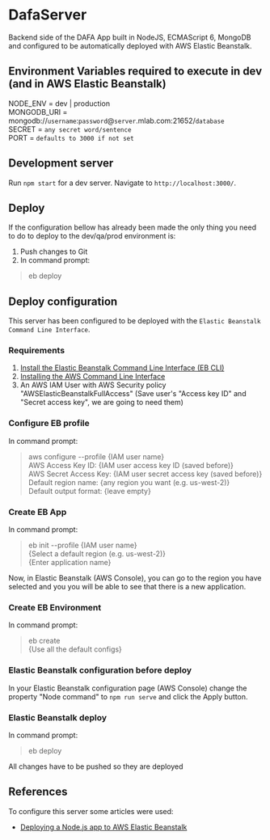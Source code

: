 # DafaServer
Backend side of the DAFA App built in NodeJS, ECMAScript 6, MongoDB and configured to be automatically deployed with AWS Elastic Beanstalk.

## Environment Variables required to execute in dev (and in AWS Elastic Beanstalk)

NODE_ENV = dev | production<br/>
MONGODB_URI = mongodb://`username`:`password`@`server`.mlab.com:21652/`database`<br/>
SECRET = `any secret word/sentence`<br/>
PORT = `defaults to 3000 if not set`<br/>

## Development server

Run `npm start` for a dev server. Navigate to `http://localhost:3000/`.

## Deploy

If the configuration bellow has already been made the only thing you need to do to deploy to the dev/qa/prod environment is:

1. Push changes to Git
2. In command prompt:<eb/>
  > eb deploy

## Deploy configuration

This server has been configured to be deployed with the `Elastic Beanstalk Command Line Interface`. 

### Requirements

  1. [Install the Elastic Beanstalk Command Line Interface (EB CLI)](https://docs.aws.amazon.com/elasticbeanstalk/latest/dg/eb-cli3-install.html "Hot to install the EB CLI")</br>
  2. [Installing the AWS Command Line Interface](https://docs.aws.amazon.com/cli/latest/userguide/cli-chap-install.html "How to install the AWS CLI")
  3. An AWS IAM User with AWS Security policy "AWSElasticBeanstalkFullAccess" (Save user's "Access key ID" and "Secret access key", we are going to need them)
    
### Configure EB profile

In command prompt:<br/>
  > aws configure --profile {IAM user name}<br/>
  > AWS Access Key ID: {IAM user access key ID (saved before)}<br/>
  > AWS Secret Access Key: {IAM user secret access key (saved before)}<br/>
  > Default region name: {any region you want (e.g. us-west-2)}<br/>
  > Default output format: {leave empty}
      
### Create EB App

In command prompt:<br/>
  > eb init --profile {IAM user name}<br/>
  > {Select a default region (e.g. us-west-2)}<br/>
  > {Enter application name}

Now, in Elastic Beanstalk (AWS Console), you can go to the region you have selected and you you will be able to see that there is a new application.

### Create EB Environment

In command prompt:<br/>
  > eb create<br/>
  > {Use all the default configs}
  
### Elastic Beanstalk configuration before deploy

In your Elastic Beanstalk configuration page (AWS Console) change the property "Node command" to `npm run serve` and click the Apply button.

### Elastic Beanstalk deploy

In command prompt:<br/>
  > eb deploy
  
All changes have to be pushed so they are deployed
      
## References

  To configure this server some articles were used:
  * [Deploying a Node.js app to AWS Elastic Beanstalk](https://medium.com/@xoor/deploying-a-node-js-app-to-aws-elastic-beanstalk-681fa88bac53)

    
    

